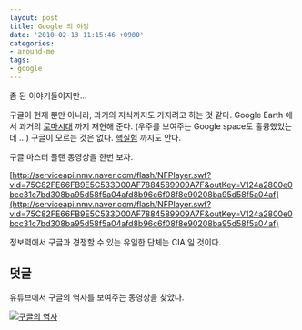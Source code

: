 ```yaml
---
layout: post
title: Google 의 야망
date: '2010-02-13 11:15:46 +0900'
categories:
- around-me
tags:
- google
---
```


좀 된 이야기들이지만...

구글이 현재 뿐만 아니라, 과거의 지식까지도 가지려고 하는 것 같다. Google Earth 에서 과거의 [로마시대](http://www.informationweek.com/news/internet/google/showArticle.jhtml?articleID=212002142&subSection=All+Stories) 까지 재현해 준다. (우주를 보여주는 Google space도 훌륭했었는데 ...) 구글이 모르는 것은 없다. [핵실험](http://benedict.tistory.com/101) 까지도 안다.

구글 마스터 플랜 동영상을 한번 보자.

[http://serviceapi.nmv.naver.com/flash/NFPlayer.swf?vid=75C82FE66FB9E5C533D00AF7884589909A7F&outKey=V124a2800e0bcc31c7bd308ba95d58f5a04afd8b96c6f08f8e90208ba95d58f5a04af](http://serviceapi.nmv.naver.com/flash/NFPlayer.swf?vid=75C82FE66FB9E5C533D00AF7884589909A7F&outKey=V124a2800e0bcc31c7bd308ba95d58f5a04afd8b96c6f08f8e90208ba95d58f5a04af)

정보력에서 구글과 경쟁할 수 있는 유일한 단체는 CIA 일 것이다.

## 덧글

유튜브에서 구글의 역사를 보여주는 동영상을 찾았다.

[![구글의 역사](http://img.youtube.com/vi/28eBTvvT0HA/0.jpg)](http://www.youtube.com/watch?v=28eBTvvT0HA)
